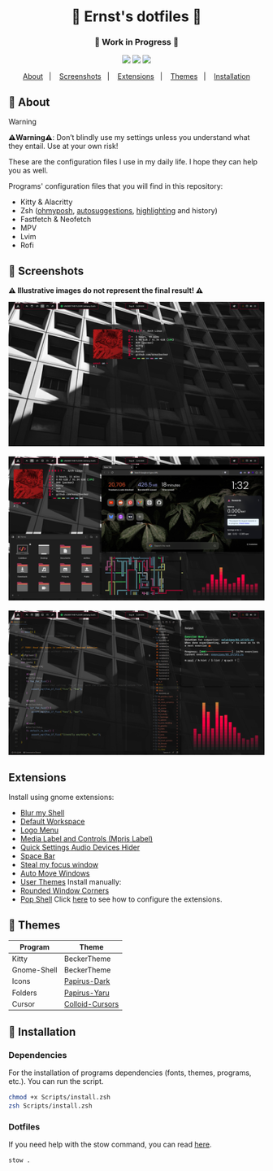 <div align="center">
  <h1>💎 Ernst's dotfiles 💎</h1>
  <h3>🚧  Work in Progress  🚧</h3>
</div>

<p align="center">
  <img src="https://img.shields.io/github/last-commit/ernstbecker/dotfiles?&labelColor=151515&color=ff0043">
  <img src="https://img.shields.io/github/stars/ernstbecker/dotfiles?style=flat&labelColor=151515&color=ff0043">
  <img src="https://img.shields.io/github/repo-size/ernstbecker/dotfiles?&labelColor=151515&color=ff0043">
</p>

<div align="center">
  <a href="#-about">About</a>&nbsp;&nbsp;&nbsp;|&nbsp;&nbsp;&nbsp;
  <a href="#-screenshots">Screenshots</a>&nbsp;&nbsp;&nbsp;|&nbsp;&nbsp;&nbsp;
  <a href="#-extensions">Extensions</a>&nbsp;&nbsp;&nbsp;|&nbsp;&nbsp;&nbsp;
  <a href="#-themes">Themes</a>&nbsp;&nbsp;&nbsp;|&nbsp;&nbsp;&nbsp;
  <a href="#-installation">Installation</a>
</div>

## 🏮 About

> [!WARNING]
>
**⚠️Warning⚠️**: Don’t blindly use my settings unless you understand what they entail. Use at your own risk!

These are the configuration files I use in my daily life. I hope they can help you as well.

Programs' configuration files that you will find in this repository:
- Kitty & Alacritty
- Zsh ([ohmyposh](https://github.com/JanDeDobbeleer/oh-my-posh), [autosuggestions](https://github.com/zsh-users/zsh-autosuggestions), [highlighting](https://github.com/zsh-users/zsh-syntax-highlighting) and history)
- Fastfetch & Neofetch
- MPV
- Lvim
- Rofi

## 📸 Screenshots
**⚠️ Illustrative images do not represent the final result! ⚠️**

<div align="center">
  <img src="Info/Screenshots/A.png">
  <br><br>
  <img src="Info/Screenshots/B.png">
  <br><br>
  <img src="Info/Screenshots/C.png">
</div>

## Extensions
Install using gnome extensions:
- [Blur my Shell](https://extensions.gnome.org/extension/3193/blur-my-shell/)
- [Default Workspace](https://extensions.gnome.org/extension/4783/default-workspace/)
- [Logo Menu](https://extensions.gnome.org/extension/4451/logo-menu/)
- [Media Label and Controls (Mpris Label)](https://extensions.gnome.org/extension/4928/mpris-label/)
- [Quick Settings Audio Devices Hider](https://extensions.gnome.org/extension/5964/quick-settings-audio-devices-hider/)
- [Space Bar](https://extensions.gnome.org/extension/5090/space-bar/)
- [Steal my focus window](https://extensions.gnome.org/extension/6385/steal-my-focus-window/)
- [Auto Move Windows](https://extensions.gnome.org/extension/16/auto-move-windows/)
- [User Themes](https://extensions.gnome.org/extension/19/user-themes/)
Install manually:
- [Rounded Window Corners](https://github.com/yilozt/rounded-window-corners)
- [Pop Shell](https://github.com/pop-os/shell)
Click [here](Infos/extensions.md) to see how to configure the extensions.

## 🎨 Themes
| Program | Theme |
| --- | --- |
| Kitty | BeckerTheme |
| Gnome-Shell | BeckerTheme |
| Icons | [Papirus-Dark](https://github.com/PapirusDevelopmentTeam/papirus-icon-theme) |
| Folders | [Papirus-Yaru](https://github.com/PapirusDevelopmentTeam/papirus-folders) |
| Cursor | [Colloid-Cursors](https://github.com/vinceliuice/Colloid-icon-theme/tree/main/cursors) |

## 💾 Installation
### Dependencies
For the installation of programs dependencies (fonts, themes, programs, etc.). You can run the script.

```bash
chmod +x Scripts/install.zsh
zsh Scripts/install.zsh
```

### Dotfiles
If you need help with the stow command, you can read [here](https://www.gnu.org/software/stow/manual/stow.html).

```bash
stow .
```
